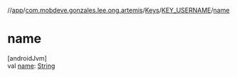 //[app](../../../../index.md)/[com.mobdeve.gonzales.lee.ong.artemis](../../index.md)/[Keys](../index.md)/[KEY_USERNAME](index.md)/[name](name.md)

# name

[androidJvm]\
val [name](name.md): [String](https://kotlinlang.org/api/latest/jvm/stdlib/kotlin/-string/index.html)
